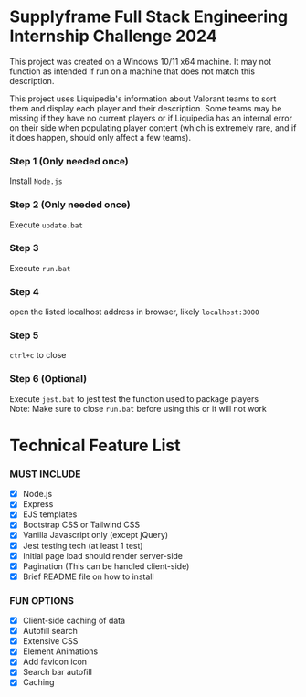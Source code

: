 # Supplyframe Full Stack Engineering Internship Challenge 2024
 
 This project was created on a Windows 10/11 x64 machine. It may not function as intended if run on a machine that does not match this description.

 This project uses Liquipedia's information about Valorant teams to sort them and display each player and their description. Some teams may be missing if they have no current players or if Liquipedia has an internal error on their side when populating player content (which is extremely rare, and if it does happen, should only affect a few teams).

 ### Step 1 (Only needed once)
 Install ```Node.js```

 ### Step 2 (Only needed once)
 Execute ```update.bat```
 
 ### Step 3
 Execute ```run.bat```

 ### Step 4
 open the listed localhost address in browser, likely ```localhost:3000```

 ### Step 5
 ```ctrl+c``` to close
 
 ### Step 6 (Optional)
 Execute ```jest.bat``` to jest test the function used to package players<br />
 Note: Make sure to close ```run.bat``` before using this or it will not work

# Technical Feature List
 ### MUST INCLUDE
 - [x] Node.js
 - [x] Express
 - [x] EJS templates
 - [x] Bootstrap CSS or Tailwind CSS
 - [x] Vanilla Javascript only (except jQuery)
 - [x] Jest testing tech (at least 1 test)
 - [x] Initial page load should render server-side
 - [x] Pagination (This can be handled client-side)
 - [X] Brief README file on how to install
 
 ### FUN OPTIONS
 - [x] Client-side caching of data
 - [x] Autofill search
 - [x] Extensive CSS
 - [x] Element Animations
 - [x] Add favicon icon
 - [x] Search bar autofill
 - [x] Caching